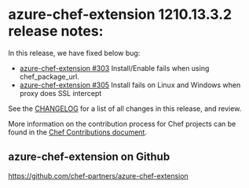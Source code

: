 <!---
This file is reset every time a new release is done. The contents of this file are for the currently unreleased version.

Example Note:

## Example Heading
Details about the thing that changed that needs to get included in the Release Notes in markdown.
-->

# azure-chef-extension 1210.13.3.2 release notes:
In this release, we have fixed below bug:
* [azure-chef-extension #303](https://github.com/chef-partners/azure-chef-extension/issues/303) Install/Enable fails when using chef_package_url.
* [azure-chef-extension #305](https://github.com/chef-partners/azure-chef-extension/issues/305) Install fails on Linux and Windows when proxy does SSL intercept

See the [CHANGELOG](https://github.com/chef-partners/azure-chef-extension/blob/master/CHANGELOG.md) for a list of all changes in this release, and review.

More information on the contribution process for Chef projects can be found in the [Chef Contributions document](https://docs.chef.io/community_contributions.html).

## azure-chef-extension on Github
https://github.com/chef-partners/azure-chef-extension